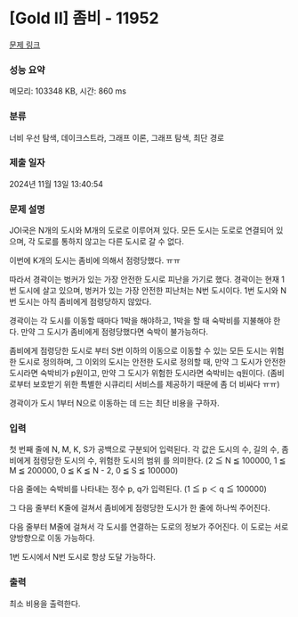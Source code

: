 # [Gold II] 좀비 - 11952 

[문제 링크](https://www.acmicpc.net/problem/11952) 

### 성능 요약

메모리: 103348 KB, 시간: 860 ms

### 분류

너비 우선 탐색, 데이크스트라, 그래프 이론, 그래프 탐색, 최단 경로

### 제출 일자

2024년 11월 13일 13:40:54

### 문제 설명

<p>JOI국은 N개의 도시와 M개의 도로로 이루어져 있다. 모든 도시는 도로로 연결되어 있으며, 각 도로를 통하지 않고는 다른 도시로 갈 수 없다.</p>

<p>이번에 K개의 도시는 좀비에 의해서 점령당했다. ㅠㅠ</p>

<p>따라서 경곽이는 벙커가 있는 가장 안전한 도시로 피난을 가기로 했다. 경곽이는 현재 1번 도시에 살고 있으며, 벙커가 있는 가장 안전한 피난처는 N번 도시이다. 1번 도시와 N번 도시는 아직 좀비에게 점령당하지 않았다.</p>

<p>경곽이는 각 도시를 이동할 때마다 1박을 해야하고, 1박을 할 때 숙박비를 지불해야 한다. 만약 그 도시가 좀비에게 점령당했다면 숙박이 불가능하다.</p>

<p>좀비에게 점령당한 도시로 부터 S번 이하의 이동으로 이동할 수 있는 모든 도시는 위험한 도시로 정의하며, 그 이외의 도시는 안전한 도시로 정의할 때, 만약 그 도시가 안전한 도시라면 숙박비가 p원이고, 만약 그 도시가 위험한 도시라면 숙박비는 q원이다. (좀비로부터 보호받기 위한 특별한 시큐리티 서비스를 제공하기 때문에 좀 더 비싸다 ㅠㅠ)</p>

<p>경곽이가 도시 1부터 N으로 이동하는 데 드는 최단 비용을 구하자.</p>

### 입력 

 <p>첫 번째 줄에 N, M, K, S가 공백으로 구분되어 입력된다. 각 값은 도시의 수, 길의 수, 좀비에게 점령당한 도시의 수, 위험한 도시의 범위 를 의미한다. (2 ≦ N ≦ 100000, 1 ≦ M ≦ 200000, 0 ≦ K ≦ N - 2, 0 ≦ S ≦ 100000)</p>

<p>다음 줄에는 숙박비를 나타내는 정수 p, q가 입력된다. (1 ≦ p ＜ q ≦ 100000)</p>

<p>그 다음 줄부터 K줄에 걸쳐서 좀비에게 점령당한 도시가 한 줄에 하나씩 주어진다.</p>

<p>다음 줄부터 M줄에 걸쳐서 각 도시를 연결하는 도로의 정보가 주어진다. 이 도로는 서로 양방향으로 이동 가능하다.</p>

<p>1번 도시에서 N번 도시로 항상 도달 가능하다.</p>

### 출력 

 <p>최소 비용을 출력한다.</p>

